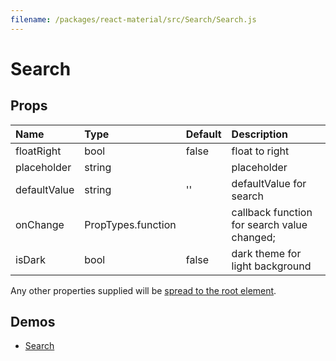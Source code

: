 ```yaml
---
filename: /packages/react-material/src/Search/Search.js
---
```


<!--- This documentation is automatically generated, do not try to edit it. -->

# Search



## Props

| Name | Type | Default | Description |
|:-----|:-----|:--------|:------------|
| <span class="prop-name">floatRight</span> | <span class="prop-type">bool | <span class="prop-default">false</span> | float to right |
| <span class="prop-name">placeholder</span> | <span class="prop-type">string |  | placeholder |
| <span class="prop-name">defaultValue</span> | <span class="prop-type">string | <span class="prop-default">''</span> | defaultValue for search |
| <span class="prop-name">onChange</span> | <span class="prop-type">PropTypes.function |  | callback function for search value changed; |
| <span class="prop-name">isDark</span> | <span class="prop-type">bool | <span class="prop-default">false</span> | dark theme for light background |

Any other properties supplied will be [spread to the root element](/guides/api#spread).

## Demos

- [Search](/demos/search)


